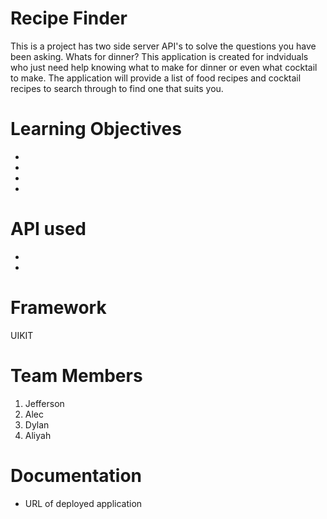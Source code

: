 # Recipe Finder 

This is a project has two side server API's to solve the questions you have been asking. Whats for dinner? This application is created for indviduals who just need help knowing what to make for dinner or even what cocktail to make. The application will provide a list of food recipes and cocktail recipes to search through to find one that suits you.

# Learning Objectives 
*
*
*
*

# API used 
*
*

# Framework 
UIKIT 

# Team Members 
1. Jefferson 
2. Alec
3. Dylan
4. Aliyah 

# Documentation
* URL of deployed application 